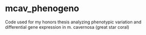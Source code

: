 # mcav_phenogeno
Code used for my honors thesis analyzing phenotypic variation and differential gene expression in m. cavernosa (great star coral)
